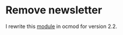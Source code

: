 # Remove newsletter

I rewrite this [module](https://www.opencart.com/index.php?route=marketplace/extension/info&extension_id=26205&filter_category_id=21&filter_license=0&filter_rating=4&page=9) in ocmod for version 2.2.